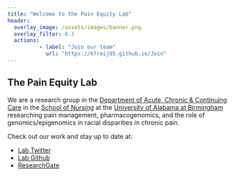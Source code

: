 ```yaml
---
title: "Welcome to the Pain Equity Lab" 
header:
  overlay_image: /assets/images/banner.png
  overlay_filter: 0.3
  actions:
          - label: "Join our team"
            url: "https://kfreij95.github.io/Join"
---
```


## The Pain Equity Lab

We are a research group in the <a href="https://www.uab.edu/nursing/home/directory/department-of-acute-chronic-and-continuing-care">Department of Acute, Chronic & Continuing Care</a> in the <a href="https://www.uab.edu/nursing/home/">School of Nursing</a> at the <a href="https://www.uab.edu/home/">University of Alabama at Birmingham</a> researching pain management, pharmacogenomics, and the role of genomics/epigenomics in racial disparities in chronic pain. 


Check out our work and stay up to date at:
* [Lab Twitter](https://twitter.com/bergmanlab)
* [Lab Github](https://github.com/bergmanlab)
* [ResearchGate](https://www.researchgate.net/profile/Edwin-Aroke)
